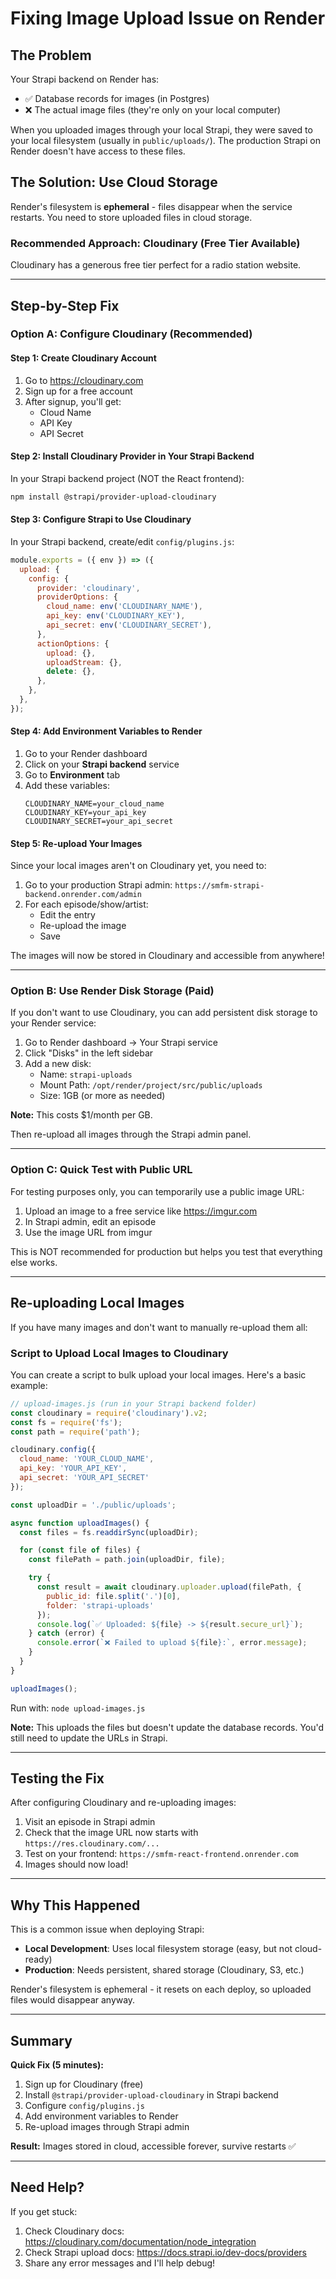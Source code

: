 # Fixing Image Upload Issue on Render

## The Problem

Your Strapi backend on Render has:
- ✅ Database records for images (in Postgres)
- ❌ The actual image files (they're only on your local computer)

When you uploaded images through your local Strapi, they were saved to your local filesystem (usually in `public/uploads/`). The production Strapi on Render doesn't have access to these files.

## The Solution: Use Cloud Storage

Render's filesystem is **ephemeral** - files disappear when the service restarts. You need to store uploaded files in cloud storage.

### Recommended Approach: Cloudinary (Free Tier Available)

Cloudinary has a generous free tier perfect for a radio station website.

---

## Step-by-Step Fix

### Option A: Configure Cloudinary (Recommended)

#### Step 1: Create Cloudinary Account

1. Go to https://cloudinary.com
2. Sign up for a free account
3. After signup, you'll get:
   - Cloud Name
   - API Key
   - API Secret

#### Step 2: Install Cloudinary Provider in Your Strapi Backend

In your Strapi backend project (NOT the React frontend):

```bash
npm install @strapi/provider-upload-cloudinary
```

#### Step 3: Configure Strapi to Use Cloudinary

In your Strapi backend, create/edit `config/plugins.js`:

```javascript
module.exports = ({ env }) => ({
  upload: {
    config: {
      provider: 'cloudinary',
      providerOptions: {
        cloud_name: env('CLOUDINARY_NAME'),
        api_key: env('CLOUDINARY_KEY'),
        api_secret: env('CLOUDINARY_SECRET'),
      },
      actionOptions: {
        upload: {},
        uploadStream: {},
        delete: {},
      },
    },
  },
});
```

#### Step 4: Add Environment Variables to Render

1. Go to your Render dashboard
2. Click on your **Strapi backend** service
3. Go to **Environment** tab
4. Add these variables:
   ```
   CLOUDINARY_NAME=your_cloud_name
   CLOUDINARY_KEY=your_api_key
   CLOUDINARY_SECRET=your_api_secret
   ```

#### Step 5: Re-upload Your Images

Since your local images aren't on Cloudinary yet, you need to:

1. Go to your production Strapi admin: `https://smfm-strapi-backend.onrender.com/admin`
2. For each episode/show/artist:
   - Edit the entry
   - Re-upload the image
   - Save

The images will now be stored in Cloudinary and accessible from anywhere!

---

### Option B: Use Render Disk Storage (Paid)

If you don't want to use Cloudinary, you can add persistent disk storage to your Render service:

1. Go to Render dashboard → Your Strapi service
2. Click "Disks" in the left sidebar
3. Add a new disk:
   - Name: `strapi-uploads`
   - Mount Path: `/opt/render/project/src/public/uploads`
   - Size: 1GB (or more as needed)

**Note:** This costs $1/month per GB.

Then re-upload all images through the Strapi admin panel.

---

### Option C: Quick Test with Public URL

For testing purposes only, you can temporarily use a public image URL:

1. Upload an image to a free service like https://imgur.com
2. In Strapi admin, edit an episode
3. Use the image URL from imgur

This is NOT recommended for production but helps you test that everything else works.

---

## Re-uploading Local Images

If you have many images and don't want to manually re-upload them all:

### Script to Upload Local Images to Cloudinary

You can create a script to bulk upload your local images. Here's a basic example:

```javascript
// upload-images.js (run in your Strapi backend folder)
const cloudinary = require('cloudinary').v2;
const fs = require('fs');
const path = require('path');

cloudinary.config({
  cloud_name: 'YOUR_CLOUD_NAME',
  api_key: 'YOUR_API_KEY',
  api_secret: 'YOUR_API_SECRET'
});

const uploadDir = './public/uploads';

async function uploadImages() {
  const files = fs.readdirSync(uploadDir);

  for (const file of files) {
    const filePath = path.join(uploadDir, file);

    try {
      const result = await cloudinary.uploader.upload(filePath, {
        public_id: file.split('.')[0],
        folder: 'strapi-uploads'
      });
      console.log(`✅ Uploaded: ${file} -> ${result.secure_url}`);
    } catch (error) {
      console.error(`❌ Failed to upload ${file}:`, error.message);
    }
  }
}

uploadImages();
```

Run with: `node upload-images.js`

**Note:** This uploads the files but doesn't update the database records. You'd still need to update the URLs in Strapi.

---

## Testing the Fix

After configuring Cloudinary and re-uploading images:

1. Visit an episode in Strapi admin
2. Check that the image URL now starts with `https://res.cloudinary.com/...`
3. Test on your frontend: `https://smfm-react-frontend.onrender.com`
4. Images should now load!

---

## Why This Happened

This is a common issue when deploying Strapi:

- **Local Development**: Uses local filesystem storage (easy, but not cloud-ready)
- **Production**: Needs persistent, shared storage (Cloudinary, S3, etc.)

Render's filesystem is ephemeral - it resets on each deploy, so uploaded files would disappear anyway.

---

## Summary

**Quick Fix (5 minutes):**
1. Sign up for Cloudinary (free)
2. Install `@strapi/provider-upload-cloudinary` in Strapi backend
3. Configure `config/plugins.js`
4. Add environment variables to Render
5. Re-upload images through Strapi admin

**Result:** Images stored in cloud, accessible forever, survive restarts ✅

---

## Need Help?

If you get stuck:
1. Check Cloudinary docs: https://cloudinary.com/documentation/node_integration
2. Check Strapi upload docs: https://docs.strapi.io/dev-docs/providers
3. Share any error messages and I'll help debug!
